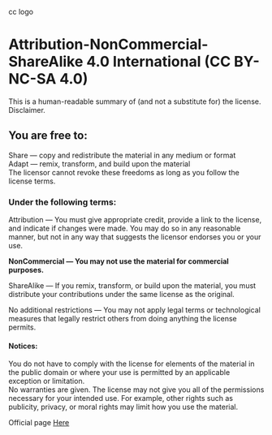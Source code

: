 cc logo   
# Attribution-NonCommercial-ShareAlike 4.0 International (CC BY-NC-SA 4.0)</br>
This is a human-readable summary of (and not a substitute for) the license. Disclaimer.</br>
## You are free to:</br>
Share — copy and redistribute the material in any medium or format</br>
Adapt — remix, transform, and build upon the material</br>
The licensor cannot revoke these freedoms as long as you follow the license terms.</br>
### Under the following terms:</br>
Attribution — You must give appropriate credit, provide a link to the license, and indicate if changes were made. You may do so in any reasonable manner, but not in any way that suggests the licensor endorses you or your use.</br>

**NonCommercial — You may not use the material for commercial purposes.**</br>

ShareAlike — If you remix, transform, or build upon the material, you must distribute your contributions under the same license as the original.</br>

No additional restrictions — You may not apply legal terms or technological measures that legally restrict others from doing anything the license permits.</br>
#### Notices:
You do not have to comply with the license for elements of the material in the public domain or where your use is permitted by an applicable exception or limitation.</br>
No warranties are given. The license may not give you all of the permissions necessary for your intended use. For example, other rights such as publicity, privacy, or moral rights may limit how you use the material.</br>

Official page [Here](https://creativecommons.org/licenses/by-nc-sa/4.0/?ref=chooser-v1)
